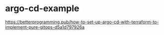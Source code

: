 # argo-cd-example

https://betterprogramming.pub/how-to-set-up-argo-cd-with-terraform-to-implement-pure-gitops-d5a1d797926a 
